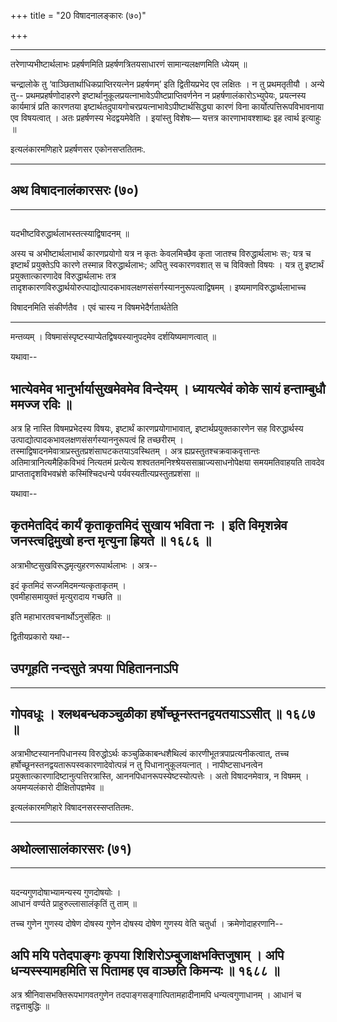 +++
title = "20 विषादनालङ्कारः (७०)"

+++


------------------------------------------------------------------------

तरेणाप्यभीष्टार्थलाभः प्रहर्षणमिति प्रहर्षणत्रितयसाधारणं
सामान्यलक्षणमिति ध्येयम् ॥

चन्द्रालोके तु ‘वाञ्छितार्थाधिकप्राप्तिरयत्नेन प्रहर्षणम्’ इति
द्वितीयप्रभेद एव लक्षितः । न तु प्रथमतृतीयौ । अन्ये तु--
प्रथमप्रहर्षणोदाहरणे इष्टार्थानुकूलप्रयत्नाभावेऽपीष्टप्राप्तिवर्णनेन न
प्रहर्षणालंकारोऽभ्युपेयः, प्रयत्नस्य कार्यमात्रं प्रति कारणतया
इष्टार्थतदुपायगोचरप्रयत्नाभावेऽपीष्टार्थसिद्ध्या कारणं विना
कार्योत्पत्तिरूपविभावनाया एव विषयत्वात् । अतः प्रहर्षणस्य भेदद्वयमेवेति
। इयांस्तु विशेषः— यत्तत्र कारणाभावश्शाब्दः इह त्वार्थ इत्याहुः ॥

इत्यलंकारमणिहारे प्रहर्षणसर एकोनसप्ततितमः.

------------------------------------------------------------------------

  

## अथ विषादनालंकारसरः (७०)

------------------------------------------------------------------------

## 

यदभीष्टविरुद्धार्थलाभस्तत्स्याद्विषादनम् ॥

अस्य च अभीष्टार्थलाभार्थं कारणप्रयोगो यत्र न कृतः केवलमिच्छैव कृता
जातश्च विरुद्धार्थलाभः सः; यत्र च इष्टार्थं प्रयुक्तेऽपि कारणे तस्मान्न
विरुद्धार्थलाभः; अपितु स्वकारणवशात् स च विविक्तो विषयः । यत्र तु
इष्टार्थं प्रयुक्तात्कारणादेव विरुद्धार्थलाभः तत्र
तादृशकारणविरुद्धार्थयोरुत्पाद्योत्पादकभावलक्षणसंसर्गस्याननुरूपत्वाद्विषमम्
। इष्यमाणविरुद्धार्थलाभाच्च

विषादनमिति संकीर्णतैव । एवं चास्य न विषमभेदैर्गतार्थतेति

------------------------------------------------------------------------

मन्तव्यम् । विषमासंस्पृष्टस्याप्येतद्विषयस्यानुपदमेव दर्शयिष्यमाणत्वात्
॥

यथावा--



## भात्येवमेव भानुर्भार्यासुखमेवमेव विन्देयम् । ध्यायत्येवं कोके सायं हन्ताम्बुधौ ममज्ज रविः ॥

अत्र हि नास्ति विषमप्रभेदस्य विषयः, इष्टार्थं कारणप्रयोगाभावात्,
इष्टार्थप्रयुक्तकारणेन सह विरुद्धार्थस्य
उत्पाद्योत्पादकभावलक्षणसंसर्गस्याननुरूपत्वं हि तच्छरीरम् ।
तस्माद्विषादनमेवात्राप्रस्तुतप्रशंसाघटकतयाऽवस्थितम् । अत्र
ह्यप्रस्तुतश्चक्रवाकवृत्तान्तः अतिमात्रानित्यमैहिकविभवं नित्यतमं
प्रत्येत्य शश्वततमनिश्श्रेयससाम्राज्यसाधनोपेक्षया समयमतिवाहयति तावदेव
प्राप्ततादृशविभवभ्रंशे कस्मिंश्चिदधन्ये पर्यवस्यतीत्यप्रस्तुतप्रशंसा ॥

यथावा--



## कृतमेतदिदं कार्यं कृताकृतमिदं सुखाय भविता नः । इति विमृशन्नेव जनस्त्वद्विमुखो हन्त मृत्युना ह्रियते ॥ १६८६ ॥

अत्राभीष्टसुखविरूद्धमृत्युहरणरूपार्थलाभः । अत्र--

इदं कृतमिदं सज्जमिदमन्यत्कृताकृतम् ।  
एवमीहासमायुक्तं मृत्युरादाय गच्छति ॥

इति महाभारतवचनार्थोऽनुसंहितः ॥

द्वितीयप्रकारो यथा--



## उपगूहति नन्दसुते त्रपया पिहिताननाऽपि

------------------------------------------------------------------------

## गोपवधूः । श्लथबन्धकञ्चुळीका हर्षोच्छूनस्तनद्वयतयाऽऽसीत् ॥ १६८७ ॥

अत्राभीष्टस्याननपिधानस्य विरुद्धोऽर्थः कञ्चुळिकाबन्धशैथिल्वं
कारणीभूतत्रपाप्रत्यनीकत्वात्, तच्च
हर्षोच्छूनस्तनद्वयतारूपस्वकारणादेवोत्पन्नं न तु पिधानानुकूलयत्नात् ।
नापीष्टसाधनत्वेन प्रयुक्तात्कारणादिष्टानुत्पत्तिरत्रास्ति,
आननपिधानरूपस्येष्टस्योत्पत्तेः । अतो विषादनमेवात्र, न विषमम् ।
अयमप्यलंकारो दीक्षितोपज्ञमेव ॥

इत्यलंकारमणिहारे विषादनसरस्सप्ततितमः.

------------------------------------------------------------------------

  

## अथोल्लासालंकारसरः (७१)

------------------------------------------------------------------------

## 

यदन्यगुणदोषाभ्यामन्यस्य गुणदोषयोः ।  
आधानं वर्ण्यते प्राहुरुल्लासालंकृतिं तु ताम् ॥

तच्च गुणेन गुणस्य दोषेण दोषस्य गुणेन दोषस्य दोषेण गुणस्य वेति चतुर्धा ।
क्रमेणोदाहरणानि--



## अपि मयि पतेदपाङ्गः कृपया शिशिरोऽम्बुजाक्षभक्तिजुषाम् । अपि धन्यस्स्यामहमिति स पितामह एव वाञ्छति किमन्यः ॥ १६८८ ॥

अत्र श्रीनिवासभक्तिरूपभागवतगुणेन तदपाङ्गसङ्गात्पितामहादीनामपि
धन्यत्वगुणाधानम् । आधानं च तद्वत्ताबुद्धिः ॥
